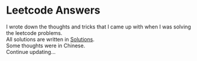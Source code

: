 # Leetcode Answers
I wrote down the thoughts and tricks that I came up with when I was solving the leetcode problems.  
All solutions are written in [Solutions](https://github.com/HrBlack/leetcode/blob/master/Solutions.ipynb).  
Some thoughts were in Chinese.  
Continue updating...  
